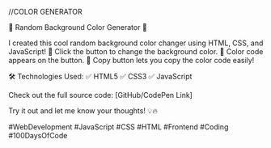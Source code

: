 //COLOR GENERATOR


🚀 Random Background Color Generator 🎨

I created this cool random background color changer using HTML, CSS, and JavaScript!
🔹 Click the button to change the background color.
🔹 Color code appears on the button.
🔹 Copy button lets you copy the color code easily!

🛠 Technologies Used:
✅ HTML5 ✅ CSS3 ✅ JavaScript

Check out the full source code: [GitHub/CodePen Link]

Try it out and let me know your thoughts! 💡🔥

#WebDevelopment #JavaScript #CSS #HTML #Frontend #Coding #100DaysOfCode


